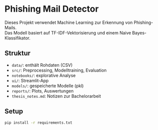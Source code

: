 # Phishing Mail Detector

Dieses Projekt verwendet Machine Learning zur Erkennung von Phishing-Mails.  
Das Modell basiert auf TF-IDF-Vektorisierung und einem Naive Bayes-Klassifikator.

## Struktur
- `data/`: enthält Rohdaten (CSV)
- `src/`: Preprocessing, Modelltraining, Evaluation
- `notebooks/`: explorative Analyse
- `ui/`: Streamlit-App
- `models/`: gespeicherte Modelle (pkl)
- `reports/`: Plots, Auswertungen
- `thesis_notes.md`: Notizen zur Bachelorarbeit

## Setup
```bash
pip install -r requirements.txt
